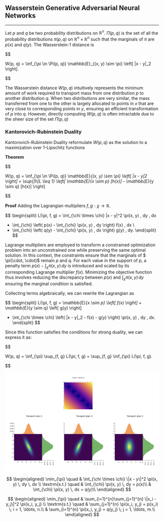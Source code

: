 ## Wasserstein Generative Adversarial Neural Networks

---

Let $p$ and $q$ be two probability distributions on $\mathbb{R}^n$.  $\Pi(p, q)$ is the set of all the probability distributions $\pi(p, q)$ on 
$\mathbb{R}^n \times \mathbb{R}^n$ such that the marginals of $\pi$ are $p(x)$ and $q(y)$. The Wasserstein-1 distance is

$$

W(p, q) = \inf_{\pi \in \Pi(p, q)} \mathbb{E}_{(x, y) \sim \pi} \left[ \|x - y\|_2 \right].

$$

The Wasserstein distance $W(p,q)$ intuitively represents the minimum amount of work required to transport mass from one distribution
$p$ to another distribution $q$. When two distributions are very similar, the mass transferred from one to the other is largely allocated to points in
$x$ that are very close to corresponding points in $y$, ensuring an efficient transformation of $p$ into $q$.
However, directly computing $W(p,q)$ is often intractable due to the sheer size of the set  $\Pi(p, q)$


### Kantorovich-Rubinstein Duality

Kantorovich-Rubinstein Duality reformulate $W(p,q)$ as the solution to a maximization over 1-Lipschitz functions 

**Theorem**

$$

W(p, q) = \inf_{\pi \in \Pi(p, q)} \mathbb{E}_{(x, y) \sim \pi} \left[ \|x - y\|_2 \right] = \sup_{\|h\|_L \leq 1} \left[ \mathbb{E}_{x \sim p} [h(x)] - \mathbb{E}_{y \sim q} [h(x)] \right]

$$

**Proof**
Adding the Lagrangian multipliers $f, g : \chi \rightarrow \mathbb{R}$.

$$
\begin{split}
L(\pi, f, g) = \int_{\chi \times \chi} \|x - y\|^2 \pi(x, y) \, dy \, dx 
+ \int_{\chi} \left( p(x) - \int_{\chi} \pi(x, y) \, dy \right) f(x) \, dx \\
+ \int_{\chi} \left( q(y) - \int_{\chi} \pi(x, y) \, dx \right) g(y) \, dy.
\end{split}
$$

Lagrange multipliers are employed to transform a constrained optimization problem into an unconstrained one while preserving the same optimal solution.
In this context, the constraints ensure that the marginals of $ \pi(\cdot, \cdot)$ remain $p$ and $q$. 
For each value in the support of $p$, a penalty term $p(x) - \int_{\chi} \pi(x, y) \, dy$ is introduced 
and scaled by its corresponding Lagrange multiplier $f(x)$.
Minimizing the objective function thus involves reducing the discrepancy between $p(x)$ and $\int_{\chi} \pi(x, y) \, dy$
ensuring the marginal condition is satisfied.

Collecting terms algebraically, we can rewrite the Lagrangian as

$$
\begin{split}
L(\pi, f, g) = \mathbb{E}_{x \sim p} \left[ f(x) \right] + \mathbb{E}_{y \sim q} \left[ g(y) \right]
+ \int_{\chi \times \chi} \left( \|x - y\|_2 - f(x) - g(y) \right) \pi(x, y) \, dy \, dx.
\end{split}
$$

Since this function satisfies the conditions for strong duality, we can express it as:

$$

W(p, q) = \inf_{\pi} \sup_{f, g} L(\pi, f, g) = \sup_{f, g} \inf_{\pi} L(\pi, f, g).

$$

![alt text](https://github.com/StefanoPenazzi2/StefanoPenazzi2.github.io/blob/main/imgs/wasserstein_dual_transport_plan.png?raw=true)


$$
\begin{aligned}
\min_{\pi} \quad & \int_{\chi \times \chi} \|x - y\|^2 \pi(x, y) \, dy \, dx \\
\textrm{s.t.} \quad & \int_{\chi} \pi(x, y) \, dy = p(x)\\
  &   \int_{\chi} \pi(x, y) \, dx =  q(y)\\
\end{aligned}
$$


$$
\begin{aligned}
\min_{\pi} \quad & \sum_{i=1}^{n}\sum_{j=1}^{n} \|x_i - y_j\|^2 \pi(x_i, y_j) \\
\textrm{s.t.} \quad & \sum_{j=1}^{n} \pi(x_i, y_j) = p(x_i) \; i = 1, \ldots, n.\\
  &   \sum_{i=1}^{n} \pi(x_i, y_j) = q(y_j) \; j = 1, \ldots, m.\\
\end{aligned}
$$